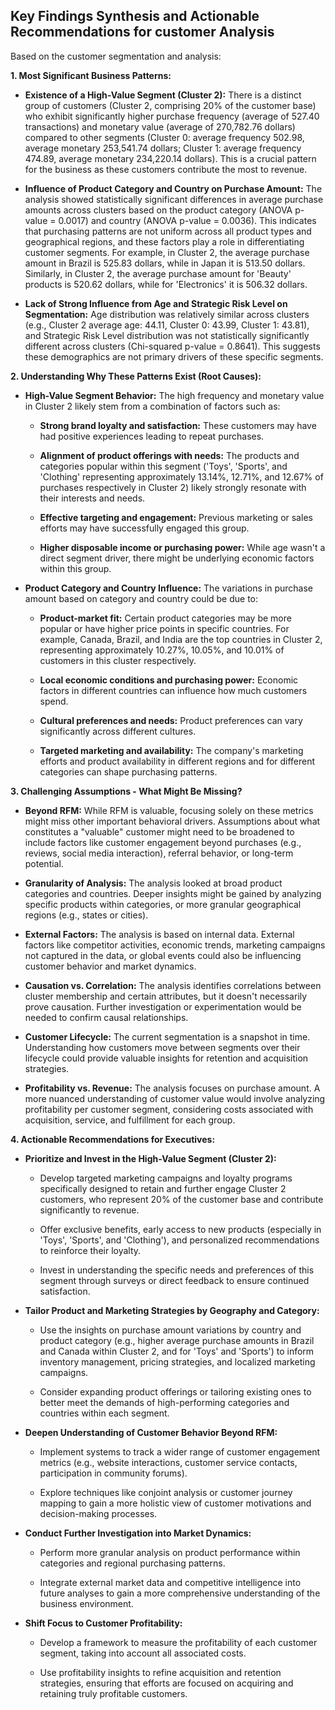 ## Key Findings Synthesis and Actionable Recommendations for customer Analysis



Based on the customer segmentation and analysis:



**1. Most Significant Business Patterns:**



*   **Existence of a High-Value Segment (Cluster 2):** There is a distinct group of customers (Cluster 2, comprising 20% of the customer base) who exhibit significantly higher purchase frequency (average of 527.40 transactions) and monetary value (average of 270,782.76 dollars) compared to other segments (Cluster 0: average frequency 502.98, average monetary 253,541.74 dollars; Cluster 1: average frequency 474.89, average monetary 234,220.14 dollars). This is a crucial pattern for the business as these customers contribute the most to revenue.



*   **Influence of Product Category and Country on Purchase Amount:** The analysis showed statistically significant differences in average purchase amounts across clusters based on the product category (ANOVA p-value = 0.0017) and country (ANOVA p-value = 0.0036). This indicates that purchasing patterns are not uniform across all product types and geographical regions, and these factors play a role in differentiating customer segments. For example, in Cluster 2, the average purchase amount in Brazil is 525.83 dollars, while in Japan it is 513.50 dollars. Similarly, in Cluster 2, the average purchase amount for 'Beauty' products is 520.62 dollars, while for 'Electronics' it is 506.32 dollars.



*   **Lack of Strong Influence from Age and Strategic Risk Level on Segmentation:** Age distribution was relatively similar across clusters (e.g., Cluster 2 average age: 44.11, Cluster 0: 43.99, Cluster 1: 43.81), and Strategic Risk Level distribution was not statistically significantly different across clusters (Chi-squared p-value = 0.8641). This suggests these demographics are not primary drivers of these specific segments.



**2. Understanding Why These Patterns Exist (Root Causes):**



*   **High-Value Segment Behavior:** The high frequency and monetary value in Cluster 2 likely stem from a combination of factors such as:

    *   **Strong brand loyalty and satisfaction:** These customers may have had positive experiences leading to repeat purchases.

    *   **Alignment of product offerings with needs:** The products and categories popular within this segment ('Toys', 'Sports', and 'Clothing' representing approximately 13.14%, 12.71%, and 12.67% of purchases respectively in Cluster 2) likely strongly resonate with their interests and needs.

    *   **Effective targeting and engagement:** Previous marketing or sales efforts may have successfully engaged this group.

    *   **Higher disposable income or purchasing power:** While age wasn't a direct segment driver, there might be underlying economic factors within this group.

*   **Product Category and Country Influence:** The variations in purchase amount based on category and country could be due to:

    *   **Product-market fit:** Certain product categories may be more popular or have higher price points in specific countries. For example, Canada, Brazil, and India are the top countries in Cluster 2, representing approximately 10.27%, 10.05%, and 10.01% of customers in this cluster respectively.

    *   **Local economic conditions and purchasing power:** Economic factors in different countries can influence how much customers spend.

    *   **Cultural preferences and needs:** Product preferences can vary significantly across different cultures.

    *   **Targeted marketing and availability:** The company's marketing efforts and product availability in different regions and for different categories can shape purchasing patterns.



**3. Challenging Assumptions - What Might Be Missing?**



*   **Beyond RFM:** While RFM is valuable, focusing solely on these metrics might miss other important behavioral drivers. Assumptions about what constitutes a "valuable" customer might need to be broadened to include factors like customer engagement beyond purchases (e.g., reviews, social media interaction), referral behavior, or long-term potential.

*   **Granularity of Analysis:** The analysis looked at broad product categories and countries. Deeper insights might be gained by analyzing specific products within categories, or more granular geographical regions (e.g., states or cities).

*   **External Factors:** The analysis is based on internal data. External factors like competitor activities, economic trends, marketing campaigns not captured in the data, or global events could also be influencing customer behavior and market dynamics.

*   **Causation vs. Correlation:** The analysis identifies correlations between cluster membership and certain attributes, but it doesn't necessarily prove causation. Further investigation or experimentation would be needed to confirm causal relationships.

*   **Customer Lifecycle:** The current segmentation is a snapshot in time. Understanding how customers move between segments over their lifecycle could provide valuable insights for retention and acquisition strategies.

*   **Profitability vs. Revenue:** The analysis focuses on purchase amount. A more nuanced understanding of customer value would involve analyzing profitability per customer segment, considering costs associated with acquisition, service, and fulfillment for each group.



**4. Actionable Recommendations for Executives:**



*   **Prioritize and Invest in the High-Value Segment (Cluster 2):**

    *   Develop targeted marketing campaigns and loyalty programs specifically designed to retain and further engage Cluster 2 customers, who represent 20% of the customer base and contribute significantly to revenue.

    *   Offer exclusive benefits, early access to new products (especially in 'Toys', 'Sports', and 'Clothing'), and personalized recommendations to reinforce their loyalty.

    *   Invest in understanding the specific needs and preferences of this segment through surveys or direct feedback to ensure continued satisfaction.

*   **Tailor Product and Marketing Strategies by Geography and Category:**

    *   Use the insights on purchase amount variations by country and product category (e.g., higher average purchase amounts in Brazil and Canada within Cluster 2, and for 'Toys' and 'Sports') to inform inventory management, pricing strategies, and localized marketing campaigns.

    *   Consider expanding product offerings or tailoring existing ones to better meet the demands of high-performing categories and countries within each segment.

*   **Deepen Understanding of Customer Behavior Beyond RFM:**

    *   Implement systems to track a wider range of customer engagement metrics (e.g., website interactions, customer service contacts, participation in community forums).

    *   Explore techniques like conjoint analysis or customer journey mapping to gain a more holistic view of customer motivations and decision-making processes.

*   **Conduct Further Investigation into Market Dynamics:**

    *   Perform more granular analysis on product performance within categories and regional purchasing patterns.

    *   Integrate external market data and competitive intelligence into future analyses to gain a more comprehensive understanding of the business environment.

*   **Shift Focus to Customer Profitability:**

    *   Develop a framework to measure the profitability of each customer segment, taking into account all associated costs.

    *   Use profitability insights to refine acquisition and retention strategies, ensuring that efforts are focused on acquiring and retaining truly profitable customers.